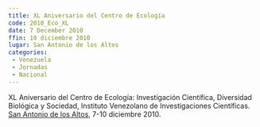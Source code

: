 ```yaml
---
title: XL Aniversario del Centro de Ecología
code: 2010_Eco_XL
date: 7 December 2010
ffin: 10 diciembre 2010
lugar: San Antonio de los Altos
categories:
 - Venezuela
 - Jornadas
 - Nacional
---
```


XL Aniversario del Centro de Ecología: Investigación Científica, Diversidad Biológica y Sociedad, Instituto Venezolano de Investigaciones Científicas. [San Antonio de los Altos](/lgrs/San-Antonio.qmd), 7-10 diciembre 2010.
